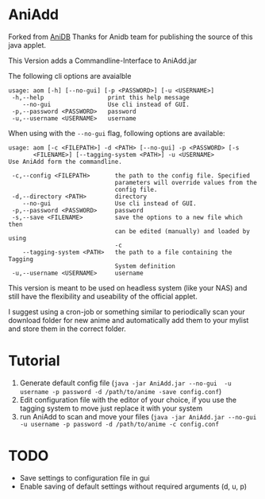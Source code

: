 # AniAdd

Forked from [AniDB](https://github.com/svn2github/AniDB)
Thanks for Anidb team for publishing the source of this java applet.


This Version adds a Commandline-Interface to AniAdd.jar

The following cli options are avaialble
``` 
usage: aom [-h] [--no-gui] [-p <PASSWORD>] [-u <USERNAME>]
 -h,--help                  print this help message
    --no-gui                Use cli instead of GUI.
 -p,--password <PASSWORD>   password
 -u,--username <USERNAME>   username
```

When using with the `--no-gui` flag, following options are available:

```
usage: aom [-c <FILEPATH>] -d <PATH> [--no-gui] -p <PASSWORD> [-s
       <FILENAME>] [--tagging-system <PATH>] -u <USERNAME>
Use AniAdd form the commandline.

 -c,--config <FILEPATH>       the path to the config file. Specified
                              parameters will override values from the
                              config file.
 -d,--directory <PATH>        directory
    --no-gui                  Use cli instead of GUI.
 -p,--password <PASSWORD>     password
 -s,--save <FILENAME>         save the options to a new file which then
                              can be edited (manually) and loaded by using
                              -c
    --tagging-system <PATH>   the path to a file containing the Tagging
                              System definition
 -u,--username <USERNAME>     username
```


This version is meant to be used on headless system (like your NAS) and still have the flexibility and useability of the official applet.

I suggest using a cron-job or something similar to periodically scan your download folder for new anime and automatically add them to your mylist and store them in the correct folder.

# Tutorial

1. Generate default config file (`java -jar AniAdd.jar --no-gui  -u username -p password -d /path/to/anime -save config.conf`)
2. Edit configuration file with the editor of your choice, if you use the tagging system to move just replace it with your system
3. run AniAdd to scan and move your files (`java -jar AniAdd.jar --no-gui  -u username -p password -d /path/to/anime -c config.conf`


# TODO
 
- Save settings to configuration file in gui
- Enable saving of default settings without required arguments (d, u, p) 
